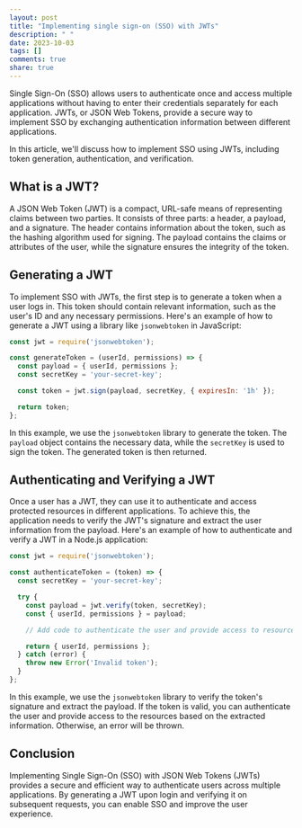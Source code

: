 ```yaml
---
layout: post
title: "Implementing single sign-on (SSO) with JWTs"
description: " "
date: 2023-10-03
tags: []
comments: true
share: true
---
```


Single Sign-On (SSO) allows users to authenticate once and access multiple applications without having to enter their credentials separately for each application. JWTs, or JSON Web Tokens, provide a secure way to implement SSO by exchanging authentication information between different applications.

In this article, we'll discuss how to implement SSO using JWTs, including token generation, authentication, and verification.

## What is a JWT?

A JSON Web Token (JWT) is a compact, URL-safe means of representing claims between two parties. It consists of three parts: a header, a payload, and a signature. The header contains information about the token, such as the hashing algorithm used for signing. The payload contains the claims or attributes of the user, while the signature ensures the integrity of the token.

## Generating a JWT

To implement SSO with JWTs, the first step is to generate a token when a user logs in. This token should contain relevant information, such as the user's ID and any necessary permissions. Here's an example of how to generate a JWT using a library like `jsonwebtoken` in JavaScript:

```javascript
const jwt = require('jsonwebtoken');

const generateToken = (userId, permissions) => {
  const payload = { userId, permissions };
  const secretKey = 'your-secret-key';

  const token = jwt.sign(payload, secretKey, { expiresIn: '1h' });

  return token;
};
```

In this example, we use the `jsonwebtoken` library to generate the token. The `payload` object contains the necessary data, while the `secretKey` is used to sign the token. The generated token is then returned.

## Authenticating and Verifying a JWT

Once a user has a JWT, they can use it to authenticate and access protected resources in different applications. To achieve this, the application needs to verify the JWT's signature and extract the user information from the payload. Here's an example of how to authenticate and verify a JWT in a Node.js application:

```javascript
const jwt = require('jsonwebtoken');

const authenticateToken = (token) => {
  const secretKey = 'your-secret-key';

  try {
    const payload = jwt.verify(token, secretKey);
    const { userId, permissions } = payload;

    // Add code to authenticate the user and provide access to resources

    return { userId, permissions };
  } catch (error) {
    throw new Error('Invalid token');
  }
};
```

In this example, we use the `jsonwebtoken` library to verify the token's signature and extract the payload. If the token is valid, you can authenticate the user and provide access to the resources based on the extracted information. Otherwise, an error will be thrown.

## Conclusion

Implementing Single Sign-On (SSO) with JSON Web Tokens (JWTs) provides a secure and efficient way to authenticate users across multiple applications. By generating a JWT upon login and verifying it on subsequent requests, you can enable SSO and improve the user experience.